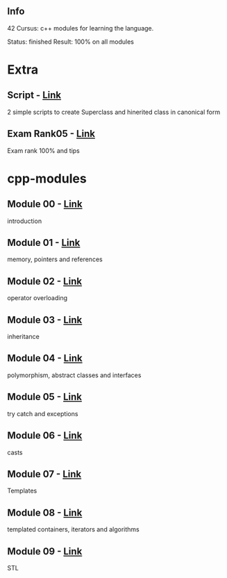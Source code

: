 
## Info
42 Cursus: c++ modules for learning the language.

Status: finished
Result: 100% on all modules

# Extra

## Script - [Link](https://github.com/IvanaRagusa/cpp/tree/main/script)
2 simple scripts to create Superclass and hinerited class in canonical form

## Exam Rank05 - [Link](https://github.com/IvanaRagusa/cpp/tree/main/exam)
Exam rank 100% and tips

# cpp-modules

## Module 00 - [Link](https://github.com/IvanaRagusa/cpp/tree/main/00)
introduction

## Module 01 - [Link](https://github.com/IvanaRagusa/cpp/tree/main/01)
memory, pointers and references

## Module 02 - [Link](https://github.com/IvanaRagusa/cpp/tree/main/02)
operator overloading

## Module 03 - [Link](https://github.com/IvanaRagusa/cpp/tree/main/03)
inheritance

## Module 04 - [Link](https://github.com/IvanaRagusa/cpp/tree/main/04)
polymorphism, abstract classes and interfaces

## Module 05 - [Link](https://github.com/IvanaRagusa/cpp/tree/main/05)
try catch and exceptions

## Module 06 - [Link](https://github.com/IvanaRagusa/cpp/tree/main/06)
casts

## Module 07 - [Link](https://github.com/IvanaRagusa/cpp/tree/main/07)
Templates

## Module 08 - [Link](https://github.com/IvanaRagusa/cpp/tree/main/08)
templated containers, iterators and algorithms

## Module 09 - [Link](https://github.com/IvanaRagusa/cpp/tree/main/09)
STL
